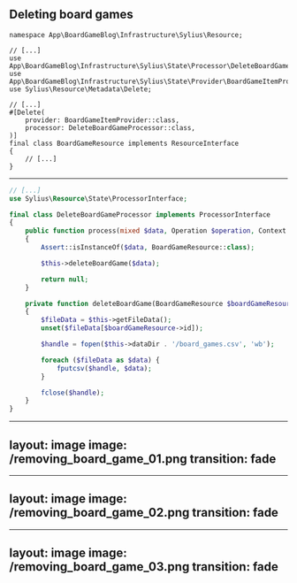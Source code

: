 ## Deleting board games

<v-clicks>

```php{all|9|9,6|10|10,5|11|11,4}
namespace App\BoardGameBlog\Infrastructure\Sylius\Resource;

// [...]
use App\BoardGameBlog\Infrastructure\Sylius\State\Processor\DeleteBoardGameProcessor;
use App\BoardGameBlog\Infrastructure\Sylius\State\Provider\BoardGameItemProvider;
use Sylius\Resource\Metadata\Delete;

// [...]
#[Delete(
    provider: BoardGameItemProvider::class,
    processor: DeleteBoardGameProcessor::class,
)]
final class BoardGameResource implements ResourceInterface
{
    // [...]
}

```

</v-clicks>

---

```php {all|4|4,2|6|8|10|10,15-26|17-18|19-26}
// [...]
use Sylius\Resource\State\ProcessorInterface;

final class DeleteBoardGameProcessor implements ProcessorInterface
{
    public function process(mixed $data, Operation $operation, Context $context): mixed
    {
        Assert::isInstanceOf($data, BoardGameResource::class);

        $this->deleteBoardGame($data);

        return null;
    }

    private function deleteBoardGame(BoardGameResource $boardGameResource): void
    {
        $fileData = $this->getFileData();
        unset($fileData[$boardGameResource->id]);

        $handle = fopen($this->dataDir . '/board_games.csv', 'wb');

        foreach ($fileData as $data) {
            fputcsv($handle, $data);
        }

        fclose($handle);
    }
}

```

---
layout: image
image: /removing_board_game_01.png
transition: fade
---

---
layout: image
image: /removing_board_game_02.png
transition: fade
---

---
layout: image
image: /removing_board_game_03.png
transition: fade
---
